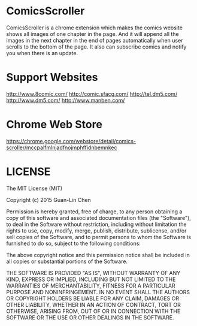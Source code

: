 # ComicsScroller
ComicsScroller is a chrome extension which makes the comics website shows all images of one chapter in the page. And it will append all the images in the next chapter in the end of pages automatically when user scrolls to the bottom of the page. It also can subscribe comics and notify you when there is an update.  


# Support Websites
http://www.8comic.com/
http://comic.sfacg.com/
http://tel.dm5.com/
http://www.dm5.com/
http://www.manben.com/  

# Chrome Web Store
https://chrome.google.com/webstore/detail/comics-scroller/mccpalfmlnjadfnojmphffidnbemnkec


# LICENSE
The MIT License (MIT)

Copyright (c) 2015 Guan-Lin Chen

Permission is hereby granted, free of charge, to any person obtaining a copy
of this software and associated documentation files (the "Software"), to deal
in the Software without restriction, including without limitation the rights
to use, copy, modify, merge, publish, distribute, sublicense, and/or sell
copies of the Software, and to permit persons to whom the Software is
furnished to do so, subject to the following conditions:

The above copyright notice and this permission notice shall be included in
all copies or substantial portions of the Software.

THE SOFTWARE IS PROVIDED "AS IS", WITHOUT WARRANTY OF ANY KIND, EXPRESS OR
IMPLIED, INCLUDING BUT NOT LIMITED TO THE WARRANTIES OF MERCHANTABILITY,
FITNESS FOR A PARTICULAR PURPOSE AND NONINFRINGEMENT. IN NO EVENT SHALL THE
AUTHORS OR COPYRIGHT HOLDERS BE LIABLE FOR ANY CLAIM, DAMAGES OR OTHER
LIABILITY, WHETHER IN AN ACTION OF CONTRACT, TORT OR OTHERWISE, ARISING FROM,
OUT OF OR IN CONNECTION WITH THE SOFTWARE OR THE USE OR OTHER DEALINGS IN
THE SOFTWARE.
